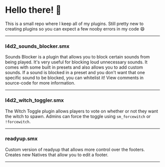 # Hello there! 👋
This is a small repo where I keep all of my plugins. Still pretty new to creating plugins so you can expect a few nooby errors in my code 😄

---
### l4d2_sounds_blocker.smx
Sounds Blocker is a plugin that allows you to block certain sounds from being played. It's very useful for blocking loud unnecessary sounds. It comes with some built in presets and also allows you to add custom sounds. If a sound is blocked in a preset and you don't want that one specific sound to be blocked, you can whitelist it! View comments in source-code for more information.

---
### l4d2_witch_toggler.smx
The Witch Toggle plugin allows players to vote on whether or not they want the witch to spawn. Admins can force the toggle using `sm_forcewitch` or `!forcewitch`.

---
### readyup.smx
Custom version of readyup that allows more control over the footers. Creates new Natives that allow you to edit a footer.

---